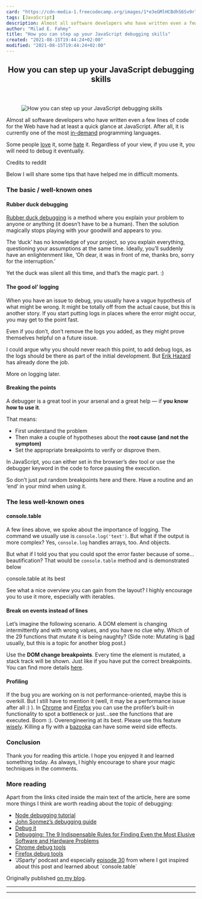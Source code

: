 ```yaml
---
card: "https://cdn-media-1.freecodecamp.org/images/1*e3eGMlHCBdhS6Sv9rlEJXg.png"
tags: [JavaScript]
description: Almost all software developers who have written even a few li
author: "Milad E. Fahmy"
title: "How you can step up your JavaScript debugging skills"
created: "2021-08-15T19:44:24+02:00"
modified: "2021-08-15T19:44:24+02:00"
---
```

<div class="site-wrapper">
<main id="site-main" class="site-main outer">
<div class="inner">
<article class="post-full post tag-javascript tag-debugging tag-problem-solving tag-programming tag-tech ">
<header class="post-full-header">
<h1 class="post-full-title">How you can step up your JavaScript debugging skills</h1>
</header>
<figure class="post-full-image">
<picture>
<source media="(max-width: 700px)" sizes="1px" srcset="data:image/gif;base64,R0lGODlhAQABAIAAAAAAAP///yH5BAEAAAAALAAAAAABAAEAAAIBRAA7 1w">
<source media="(min-width: 701px)" sizes="(max-width: 800px) 400px,
(max-width: 1170px) 700px,
1400px" srcset="https://cdn-media-1.freecodecamp.org/images/1*e3eGMlHCBdhS6Sv9rlEJXg.png 300w,
https://cdn-media-1.freecodecamp.org/images/1*e3eGMlHCBdhS6Sv9rlEJXg.png 600w,
https://cdn-media-1.freecodecamp.org/images/1*e3eGMlHCBdhS6Sv9rlEJXg.png 1000w,
https://cdn-media-1.freecodecamp.org/images/1*e3eGMlHCBdhS6Sv9rlEJXg.png 2000w">
<img onerror="this.style.display='none'" src="https://cdn-media-1.freecodecamp.org/images/1*e3eGMlHCBdhS6Sv9rlEJXg.png" alt="How you can step up your JavaScript debugging skills">
</picture>
</figure>
<section class="post-full-content">
<div class="post-content">
<p>Almost all software developers who have written even a few lines of code for the Web have had at least a quick glance at JavaScript. After all, it is currently one of the most <a href="https://www.codingdojo.com/blog/7-most-in-demand-programming-languages-of-2018/" rel="noopener">in-demand</a> programming languages.</p>
<p>Some people <a href="https://dev.to/gentlemanoi/why-i-love-javascript-9bg" rel="noopener">love</a> it, some <a href="https://www.reddit.com/r/webdev/comments/4jf7m0/why_is_javascript_used_extensively_and_hated_at/" rel="noopener">hate</a> it. Regardless of your view, if you use it, you will need to debug it eventually.</p>
<figcaption>Credits to reddit</figcaption>
</figure>
<p>Below I will share some tips that have helped me in difficult moments.</p>
<h3 id="the-basic-well-known-ones">The basic / well-known ones</h3>
<h4 id="rubber-duck-debugging">Rubber duck debugging</h4>
<p><a href="https://en.wikipedia.org/wiki/Rubber_duck_debugging" rel="noopener">Rubber duck debugging</a> is a method where you explain your problem to anyone or anything (it doesn’t have to be a human). Then the solution magically stops playing with your goodwill and appears to you.</p>
<p>The ‘duck’ has no knowledge of your project, so you explain everything, questioning your assumptions at the same time. Ideally, you’ll suddenly have an enlightenment like, ‘Oh dear, it was in front of me, thanks bro, sorry for the interruption.’</p>
<p>Yet the duck was silent all this time, and that’s the magic part. :)</p>
<h4 id="the-good-ol-logging">The good ol’ logging</h4>
<p>When you have an issue to debug, you usually have a vague hypothesis of what might be wrong. It might be totally off from the actual cause, but this is another story. If you start putting logs in places where the error might occur, you may get to the point fast.</p>
<p>Even if you don’t, don’t remove the logs you added, as they might prove themselves helpful on a future issue.</p>
<p>I could argue why you should never reach this point, to add debug logs, as the logs should be there as part of the initial development. But <a href="http://vasir.net/blog/programming/how-logging-made-me-a-better-developer" rel="noopener">Erik Hazard</a> has already done the job.</p>
<p>More on logging later.</p>
<h4 id="breaking-the-points">Breaking the points</h4>
<p>A debugger is a great tool in your arsenal and a great help — if <strong>you know how to use it</strong>.</p>
<p>That means:</p>
<ul>
<li>First understand the problem</li>
<li>Then make a couple of hypotheses about the <strong>root cause (and not the symptom)</strong></li>
<li>Set the appropriate breakpoints to verify or disprove them.</li>
</ul>
<p>In JavaScript, you can either set in the browser’s dev tool or use the debugger keyword in the code to force pausing the execution.</p>
<p>So don’t just put random breakpoints here and there. Have a routine and an ‘end’ in your mind when using it.</p>
<h3 id="the-less-well-known-ones">The less well-known ones</h3>
<h4 id="console-table">console.table</h4>
<p>A few lines above, we spoke about the importance of logging. The command we usually use is <code>console.log('text')</code>. But what if the output is more complex? Yes, <code>console.log</code> handles arrays, too. And objects.</p>
<p>But what if I told you that you could spot the error faster because of some…beautification? That would be <code>console.table</code> method and is demonstrated below</p>
<figcaption>console.table at its best</figcaption>
</figure>
<p>See what a nice overview you can gain from the layout? I highly encourage you to use it more, especially with iterables.</p>
<h4 id="break-on-events-instead-of-lines">Break on events instead of lines</h4>
<p>Let’s imagine the following scenario. A DOM element is changing intermittently and with wrong values, and you have no clue why. Which of the 29 functions that mutate it is being naughty? (Side note: Mutating is <a href="https://slemgrim.com/mutate-or-not-to-mutate/" rel="noopener">bad</a> usually, but this is a topic for another blog post.)</p>
<p>Use the <strong>DOM change breakpoints</strong>. Every time the element is mutated, a stack track will be shown. Just like if you have put the correct breakpoints. You can find more details <a href="https://developers.google.com/web/tools/chrome-devtools/javascript/breakpoints#dom" rel="noopener">here</a>.</p>
<h4 id="profiling">Profiling</h4>
<p>If the bug you are working on is not performance-oriented, maybe this is overkill. But I still have to mention it (well, it may be a performance issue after all :) ). In <a href="https://developers.google.com/web/tools/chrome-devtools/rendering-tools/js-execution" rel="noopener">Chrome</a> and <a href="https://developer.mozilla.org/en-US/docs/Mozilla/Performance/Profiling_with_the_Built-in_Profiler" rel="noopener">Firefox</a> you can use the profiler’s built-in functionality to spot a bottleneck or just…see the functions that are executed. Boom :). Overengineering at its best. Please use this feature <a href="https://developers.google.com/web/tools/chrome-devtools/evaluate-performance/" rel="noopener">wisely</a>. Killing a fly with a <a href="https://answers.yahoo.com/question/index?qid=20111106222906AAUSWkm" rel="noopener">bazooka</a> can have some weird side effects.</p>
<h3 id="conclusion">Conclusion</h3>
<p>Thank you for reading this article. I hope you enjoyed it and learned something today. As always, I highly encourage to share your magic techniques in the comments.</p>
<h3 id="more-reading">More reading</h3>
<p>Apart from the links cited inside the main text of the article, here are some more things I think are worth reading about the topic of debugging:</p>
<ul>
<li><a href="https://nodejs.org/en/docs/guides/debugging-getting-started/" rel="noopener">Node debugging tutorial</a></li>
<li><a href="https://simpleprogrammer.com/effective-debugging/" rel="noopener">John Sonmez’s debugging guide</a></li>
<li><a href="https://amzn.to/2lC7kD3" rel="noopener">Debug it</a></li>
<li><a href="https://amzn.to/2IrgI5t" rel="noopener">Debugging: The 9 Indispensable Rules for Finding Even the Most Elusive Software and Hardware Problems</a></li>
<li><a href="https://developers.google.com/web/tools/chrome-devtools/javascript/" rel="noopener">Chrome debug tools</a></li>
<li><a href="https://developer.mozilla.org/en-US/docs/Tools/Debugger" rel="noopener">Firefox debug tools</a></li>
<li>‘JSparty’ podcast and especially <a href="https://overcast.fm/+Id5XDQtKY" rel="noopener">episode 30</a> from where I got inspired about this post and learned about `console.table`</li>
</ul>
<p>Originally published <a href="http://perigk.github.io" rel="noopener">on my blog</a>.</p>
</div>
<hr>
<hr>
</section>
</article>
</div>
</main>
</div>
<!-- Google Tag Manager (noscript) -->
<!-- End Google Tag Manager (noscript) -->
